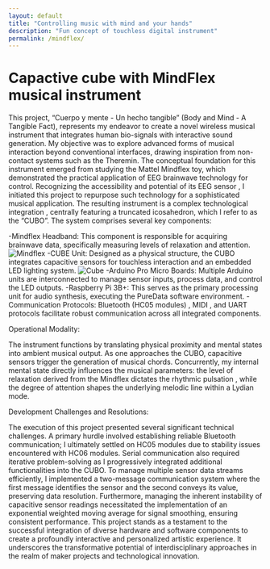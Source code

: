 ```yaml
---
layout: default
title: "Controlling music with mind and your hands"
description: "Fun concept of touchless digital instrument"
permalink: /mindflex/
---
```


# Capactive cube with MindFlex musical instrument

This project, “Cuerpo y mente - Un hecho tangible” (Body and Mind - A Tangible Fact), represents my endeavor to create a novel wireless musical instrument that integrates human bio-signals with interactive sound generation. My objective was to explore advanced forms of musical interaction beyond conventional interfaces, drawing inspiration from non-contact systems such as the Theremin. The conceptual foundation for this instrument emerged from studying the Mattel Mindflex toy, which demonstrated the practical application of EEG brainwave technology for control. Recognizing the accessibility and potential of its EEG sensor , I initiated this project to repurpose such technology for a sophisticated musical application. The resulting instrument is a complex technological integration , centrally featuring a truncated icosahedron, which I refer to as the “CUBO”. The system comprises several key components: 

-Mindflex Headband: This component is responsible for acquiring brainwave data, specifically measuring levels of relaxation and attention.
![Mindflex](/assets/img/mindflex/mindflex.jpg)
-CUBE Unit: Designed as a physical structure, the CUBO integrates capacitive sensors for touchless interaction and an embedded LED lighting system.
![Cube](/assets/img/mindflex/cube.jpg)
-Arduino Pro Micro Boards: Multiple Arduino units are interconnected to manage sensor inputs, process data, and control the LED outputs.
-Raspberry Pi 3B+: This serves as the primary processing unit for audio synthesis, executing the PureData software environment.
-Communication Protocols: Bluetooth (HC05 modules) , MIDI , and UART protocols facilitate robust communication across all integrated components.

Operational Modality:

The instrument functions by translating physical proximity and mental states into ambient musical output. As one approaches the CUBO, capacitive sensors trigger the generation of musical chords. Concurrently, my internal mental state directly influences the musical parameters: the level of relaxation derived from the Mindflex dictates the rhythmic pulsation , while the degree of attention shapes the underlying melodic line within a Lydian mode.

Development Challenges and Resolutions:

The execution of this project presented several significant technical challenges. A primary hurdle involved establishing reliable Bluetooth communication; I ultimately settled on HC05 modules due to stability issues encountered with HC06 modules. Serial communication also required iterative problem-solving as I progressively integrated additional functionalities into the CUBO. To manage multiple sensor data streams efficiently, I implemented a two-message communication system where the first message identifies the sensor and the second conveys its value, preserving data resolution. Furthermore, managing the inherent instability of capacitive sensor readings necessitated the implementation of an exponential weighted moving average for signal smoothing, ensuring consistent performance. This project stands as a testament to the successful integration of diverse hardware and software components to create a profoundly interactive and personalized artistic experience. It underscores the transformative potential of interdisciplinary approaches in the realm of maker projects and technological innovation.
